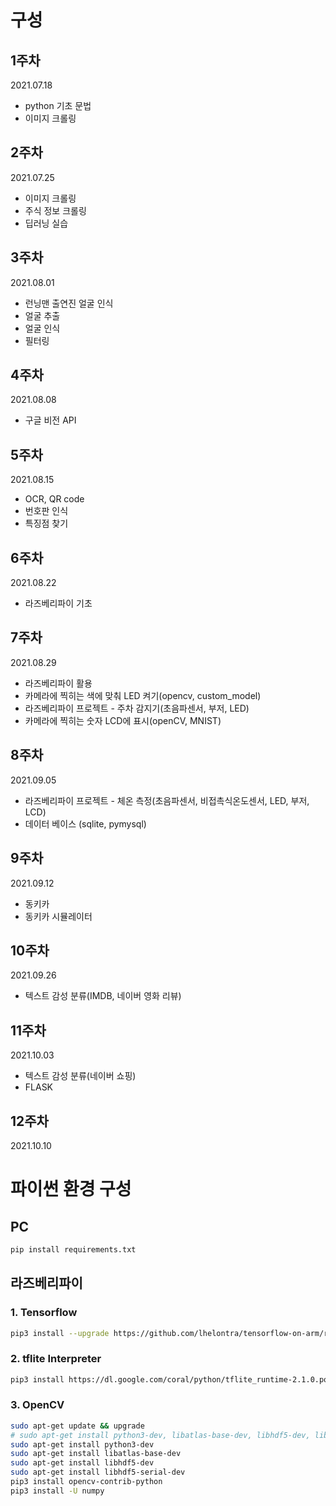 # 구성
## 1주차
2021.07.18
* python 기초 문법
* 이미지 크롤링

## 2주차
2021.07.25
* 이미지 크롤링
* 주식 정보 크롤링
* 딥러닝 실습

## 3주차
2021.08.01
* 런닝맨 출연진 얼굴 인식
* 얼굴 추출 
* 얼굴 인식
* 필터링

## 4주차
2021.08.08
* 구글 비전 API

## 5주차
2021.08.15
* OCR, QR code
* 번호판 인식
* 특징점 찾기

## 6주차
2021.08.22
* 라즈베리파이 기초

## 7주차
2021.08.29
* 라즈베리파이 활용
* 카메라에 찍히는 색에 맞춰 LED 켜기(opencv, custom_model)
* 라즈베리파이 프로젝트 - 주차 감지기(초음파센서, 부저, LED)
* 카메라에 찍히는 숫자 LCD에 표시(openCV, MNIST)

## 8주차
2021.09.05
* 라즈베리파이 프로젝트 - 체온 측정(초음파센서, 비접촉식온도센서, LED, 부저, LCD)
* 데이터 베이스 (sqlite, pymysql)

## 9주차
2021.09.12
* 동키카 
* 동키카 시뮬레이터

## 10주차
2021.09.26
* 텍스트 감성 분류(IMDB, 네이버 영화 리뷰)

## 11주차
2021.10.03
* 텍스트 감성 분류(네이버 쇼핑)
* FLASK

## 12주차
2021.10.10

# 파이썬 환경 구성
## PC
```bash
pip install requirements.txt
```
## 라즈베리파이
### 1. Tensorflow

```bash
pip3 install --upgrade https://github.com/lhelontra/tensorflow-on-arm/releases/download/v2.4.0/tensorflow-2.4.0-cp37-none-linux_armv7l.whl
```

### 2. tflite Interpreter
```bash
pip3 install https://dl.google.com/coral/python/tflite_runtime-2.1.0.post1-cp37-cp37m-linux_armv7l.whl
```

### 3. OpenCV
```bash
sudo apt-get update && upgrade
# sudo apt-get install python3-dev, libatlas-base-dev, libhdf5-dev, libhdf5-serial-dev
sudo apt-get install python3-dev
sudo apt-get install libatlas-base-dev
sudo apt-get install libhdf5-dev 
sudo apt-get install libhdf5-serial-dev
pip3 install opencv-contrib-python
pip3 install -U numpy
```
